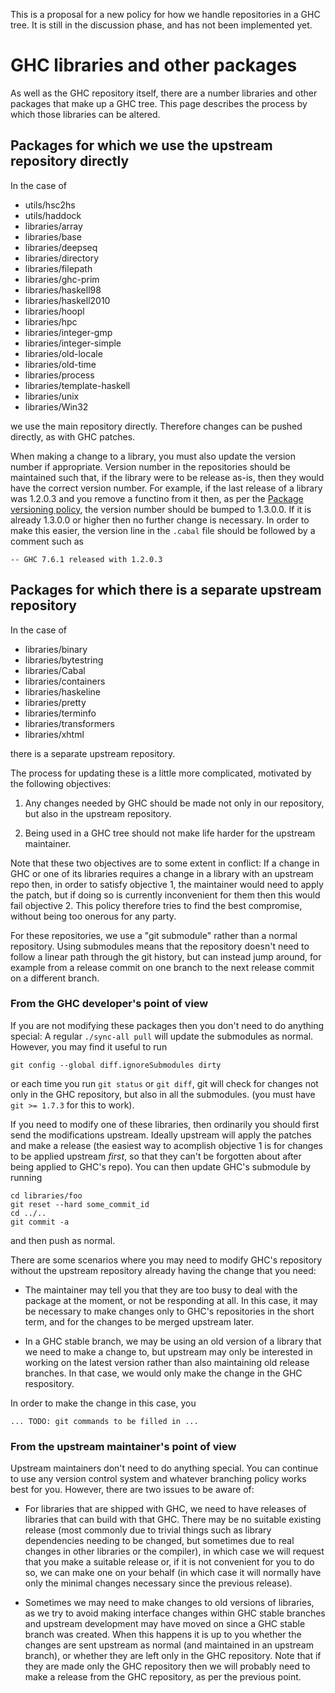 
This is a proposal for a new policy for how we handle
repositories in a GHC tree. It is still in the discussion
phase, and has not been implemented yet.

# GHC libraries and other packages


As well as the GHC repository itself, there are a number libraries
and other packages that make up a GHC tree. This page describes the
process by which those libraries can be altered.

## Packages for which we use the upstream repository directly


In the case of

- utils/hsc2hs
- utils/haddock
- libraries/array
- libraries/base
- libraries/deepseq
- libraries/directory
- libraries/filepath
- libraries/ghc-prim
- libraries/haskell98
- libraries/haskell2010
- libraries/hoopl
- libraries/hpc
- libraries/integer-gmp
- libraries/integer-simple
- libraries/old-locale
- libraries/old-time
- libraries/process
- libraries/template-haskell
- libraries/unix
- libraries/Win32


we use the main repository directly. Therefore changes can be pushed
directly, as with GHC patches.


When making a change to a library, you must also update the version
number if appropriate. Version number in the repositories should be
maintained such that, if the library were to be release as-is, then
they would have the correct version number. For example, if the last
release of a library was 1.2.0.3 and you remove a functino from it
then, as per the
[ Package versioning policy](http://www.haskell.org/haskellwiki/Package_versioning_policy),
the version number should be bumped to 1.3.0.0. If it is already
1.3.0.0 or higher then no further change is necessary. In order to
make this easier, the version line in the `.cabal` file should be
followed by a comment such as

```wiki
-- GHC 7.6.1 released with 1.2.0.3
```

## Packages for which there is a separate upstream repository


In the case of

- libraries/binary
- libraries/bytestring
- libraries/Cabal
- libraries/containers
- libraries/haskeline
- libraries/pretty
- libraries/terminfo
- libraries/transformers
- libraries/xhtml


there is a separate upstream repository.


The process for updating these is a little more complicated, motivated
by the following objectives:

1. Any changes needed by GHC should be made not only in our repository,
  but also in the upstream repository.

1. Being used in a GHC tree should not make life harder for the
  upstream maintainer.


Note that these two objectives are to some extent in conflict: If a
change in GHC or one of its libraries requires a change in a library
with an upstream repo then, in order to satisfy objective 1, the
maintainer would need to apply the patch, but if doing so is currently
inconvenient for them then this would fail objective 2. This policy
therefore tries to find the best compromise, without being too onerous
for any party.


For these repositories, we use a "git submodule" rather than a normal
repository. Using submodules means that the repository doesn't need to
follow a linear path through the git history, but can instead jump
around, for example from a release commit on one branch to the next
release commit on a different branch.

### From the GHC developer's point of view


If you are not modifying these packages then you don't need to do
anything special: A regular `./sync-all pull` will update the submodules
as normal. However, you may find it useful to run

```wiki
git config --global diff.ignoreSubmodules dirty
```


or each time you run `git status` or `git diff`, git will check for
changes not only in the GHC repository, but also in all the submodules.
(you must have `git >= 1.7.3` for this to work).


If you need to modify one of these libraries, then ordinarily you should
first send the modifications upstream. Ideally upstream will apply the
patches and make a release (the easiest way to acomplish objective 1 is
for changes to be applied upstream *first*, so that they can't be
forgotten about after being applied to GHC's repo). You can then update
GHC's submodule by running

```wiki
cd libraries/foo
git reset --hard some_commit_id
cd ../..
git commit -a
```


and then push as normal.


There are some scenarios where you may need to modify GHC's repository
without the upstream repository already having the change that you need:

- The maintainer may tell you that they are too busy to deal with the
  package at the moment, or not be responding at all. In this case, it
  may be necessary to make changes only to GHC's repositories in the
  short term, and for the changes to be merged upstream later.

- In a GHC stable branch, we may be using an old version of a library
  that we need to make a change to, but upstream may only be interested
  in working on the latest version rather than also maintaining old
  release branches. In that case, we would only make the change in the
  GHC respository.


In order to make the change in this case, you

```wiki
... TODO: git commands to be filled in ...
```

### From the upstream maintainer's point of view


Upstream maintainers don't need to do anything special. You can continue
to use any version control system and whatever branching policy works best
for you. However, there are two issues to be aware of:

- For libraries that are shipped with GHC, we need to have releases of
  libraries that can build with that GHC. There may be no suitable
  existing release (most commonly due to trivial things such as library
  dependencies needing to be changed, but sometimes due to real changes
  in other libraries or the compiler), in which case we will request
  that you make a suitable release or, if it is not convenient for you
  to do so, we can make one on your behalf (in which case it will
  normally have only the minimal changes necessary since the previous
  release).

- Sometimes we may need to make changes to old versions of libraries,
  as we try to avoid making interface changes within GHC stable
  branches and upstream development may have moved on since a GHC
  stable branch was created. When this happens it is up to you whether
  the changes are sent upstream as normal (and maintained in an upstream
  branch), or whether they are left only in the GHC repository. Note that
  if they are made only the GHC repository then we will probably need to
  make a release from the GHC repository, as per the previous point.

